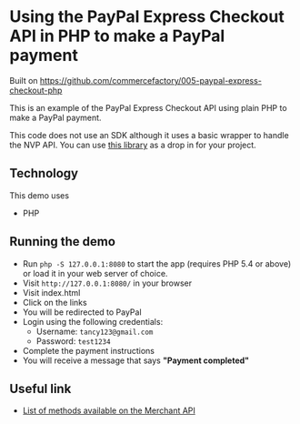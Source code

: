 # Using the PayPal Express Checkout API in PHP to make a PayPal payment

Built on https://github.com/commercefactory/005-paypal-express-checkout-php

This is an example of the PayPal Express Checkout API using plain PHP to make a PayPal payment.

This code does not use an SDK although it uses a basic wrapper to handle the NVP API. You can use [this library](includes/paypal.php) as a drop in for your project.

## Technology

This demo uses

* PHP

## Running the demo

* Run `php -S 127.0.0.1:8080` to start the app (requires PHP 5.4 or above) or load it in your web server of choice.
* Visit `http://127.0.0.1:8080/` in your browser
* Visit index.html
* Click on the links
* You will be redirected to PayPal
* Login using the following credentials:
  * Username: `tancy123@gmail.com`
  * Password: `test1234`
* Complete the payment instructions
* You will receive a message that says __"Payment completed"__


## Useful link

* [List of methods available on the Merchant API](https://developer.paypal.com/docs/classic/api/#merchant)
